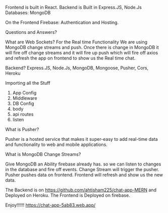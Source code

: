 Frontend is built in React.
Backend is Built in Express.JS, Node.Js
Databases: MongoDB

On the Frontend
Firebase: Authentication and Hosting.

Questions and Answers?

What are Web Sockets?
For the Real time Functionality We are using MongoDB change streams and push. Once there is change in MongoDB it will fire off change streams and it will fire up push which will fire off axios and refresh the app on frontend to show us the Real time chat.

Backend?
Express.JS, Node.Js, MongoDB, Mongoose, Pusher, Cors, Heroku

Importing all the Stuff

1. App Config
2. Middleware
3. DB Config
4. body
5. api routes
6. listen

What is Pusher?

Pusher is a hosted service that makes it super-easy to add real-time data and functionality to web and mobile applications.

What is MongoDB Change Streams?

Give MongoDB an Ability firebase already has. so we can listen to changes in the database and fire off events. Change Stream will trigger the pusher. Pusher pushes data on frontend. Frontend will refresh and show us the new data.

The Backend is on https://github.com/ahtisham225/chat-app-MERN and Deployed on Heroku.
The Frontend is Deployed on firebase.

Enjoy!!!!!!
https://chat-app-5ab83.web.app/
